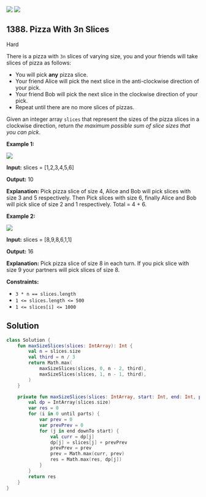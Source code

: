 [![](https://img.shields.io/github/stars/javadev/LeetCode-in-Kotlin?label=Stars&style=flat-square)](https://github.com/javadev/LeetCode-in-Kotlin)
[![](https://img.shields.io/github/forks/javadev/LeetCode-in-Kotlin?label=Fork%20me%20on%20GitHub%20&style=flat-square)](https://github.com/javadev/LeetCode-in-Kotlin/fork)

## 1388\. Pizza With 3n Slices

Hard

There is a pizza with `3n` slices of varying size, you and your friends will take slices of pizza as follows:

*   You will pick **any** pizza slice.
*   Your friend Alice will pick the next slice in the anti-clockwise direction of your pick.
*   Your friend Bob will pick the next slice in the clockwise direction of your pick.
*   Repeat until there are no more slices of pizzas.

Given an integer array `slices` that represent the sizes of the pizza slices in a clockwise direction, return _the maximum possible sum of slice sizes that you can pick_.

**Example 1:**

![](https://assets.leetcode.com/uploads/2020/02/18/sample_3_1723.png)

**Input:** slices = [1,2,3,4,5,6]

**Output:** 10

**Explanation:** Pick pizza slice of size 4, Alice and Bob will pick slices with size 3 and 5 respectively. Then Pick slices with size 6, finally Alice and Bob will pick slice of size 2 and 1 respectively. Total = 4 + 6.

**Example 2:**

![](https://assets.leetcode.com/uploads/2020/02/18/sample_4_1723.png)

**Input:** slices = [8,9,8,6,1,1]

**Output:** 16

**Explanation:** Pick pizza slice of size 8 in each turn. If you pick slice with size 9 your partners will pick slices of size 8.

**Constraints:**

*   `3 * n == slices.length`
*   `1 <= slices.length <= 500`
*   `1 <= slices[i] <= 1000`

## Solution

```kotlin
class Solution {
    fun maxSizeSlices(slices: IntArray): Int {
        val n = slices.size
        val third = n / 3
        return Math.max(
            maxSizeSlices(slices, 0, n - 2, third),
            maxSizeSlices(slices, 1, n - 1, third),
        )
    }

    private fun maxSizeSlices(slices: IntArray, start: Int, end: Int, parts: Int): Int {
        val dp = IntArray(slices.size)
        var res = 0
        for (i in 0 until parts) {
            var prev = 0
            var prevPrev = 0
            for (j in end downTo start) {
                val curr = dp[j]
                dp[j] = slices[j] + prevPrev
                prevPrev = prev
                prev = Math.max(curr, prev)
                res = Math.max(res, dp[j])
            }
        }
        return res
    }
}
```